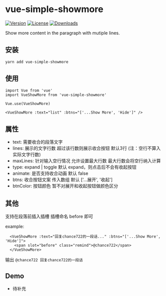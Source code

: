 # vue-simple-showmore

<a href="https://www.npmjs.com/package/vue-simple-showmore"><img src="https://img.shields.io/npm/v/vue-simple-showmore.svg" alt="Version"></a>
<a href="https://www.npmjs.com/package/vue-simple-showmore"><img src="https://img.shields.io/npm/l/vue-simple-showmore.svg" alt="License"></a>
<a href="https://www.npmjs.com/package/vue-simple-showmore"><img src="https://img.shields.io/npm/dm/vue-simple-showmore.svg" alt="Downloads"></a>

Show more content in the paragraph with mutiple lines.

## 安装

```
yarn add vue-simple-showmore
```

## 使用

```
import Vue from 'vue'
import VueShowMore from 'vue-simple-showmore'

Vue.use(VueShowMore)

<VueShowMore :text="list" :btns="['...Show More', 'Hide']" />

```

## 属性

- text: 需要收合的段落文字
- lines: 展示的文字行数 超过该行数则展示收合按钮 默认3行 (注：空行不算入实际文字行数)
- maxLines: 针对输入空行情况 允许设置最大行数 最大行数会将空行纳入计算
- type: expand | toggle  默认 expand，则点击后不会有收起按钮
- animate: 是否支持收合动画 默认 false
- btns: 收合按钮文案 传入数组 默认 ['...展开', '收起']
- btnColor: 按钮颜色 暂不对展开和收起按钮做颜色区分

## 其他

 支持在段落前插入插槽 插槽命名 before 即可 

 example: 

```
  <VueShowMore :text="回复chance722的一段话..." :btns="['...Show More', 'Hide']">
    <span slot="before" class="remind">@chance722</span>
  </VueShowMore>
```

  输出 `@chance722 回复chance722的一段话`

## Demo

- 待补充